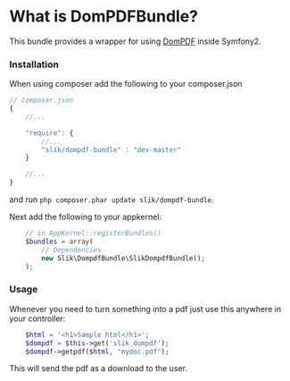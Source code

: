 What is DomPDFBundle?
=============================

This bundle provides a wrapper for using [DomPDF](https://github.com/dompdf/dompdf) inside Symfony2.

### Installation
When using composer add the following to your composer.json

```js
// composer.json
{
    //...

    "require": {
        //...
        "slik/dompdf-bundle" : "dev-master"
    }

    //...
}
```

and run `php composer.phar update slik/dompdf-bundle`.

Next add the following to your appkernel:

```php
    // in AppKernel::registerBundles()
    $bundles = array(
        // Dependencies
        new Slik\DompdfBundle\SlikDompdfBundle();
    );
```

### Usage

Whenever you need to turn something into a pdf just use this anywhere in your controller:

```php
    $html = '<h1>Sample html</h1>';
    $dompdf = $this->get('slik_dompdf');
    $dompdf->getpdf($html, "mydoc.pdf");
```

This will send the pdf as a download to the user.
